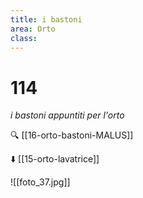 ```yaml
---
title: i bastoni
area: Orto
class: 
---
```

# 114
_i bastoni appuntiti per l'orto_

🔍 [[16-orto-bastoni-MALUS]]

⬇️ [[15-orto-lavatrice]]

![[foto_37.jpg]]
